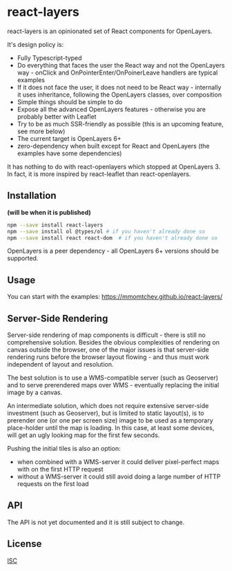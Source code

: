 # react-layers

react-layers is an opinionated set of React components for OpenLayers.

It's design policy is:
* Fully Typescript-typed
* Do everything that faces the user the React way and not the OpenLayers way - onClick and OnPointerEnter/OnPoinerLeave handlers are typical examples
* If it does not face the user, it does not need to be React way - internally it uses inheritance, following the OpenLayers classes, over composition
* Simple things should be simple to do
* Expose all the advanced OpenLayers features - otherwise you are probably better with Leaflet
* Try to be as much SSR-friendly as possible (this is an upcoming feature, see more below)
* The current target is OpenLayers 6+
* zero-dependency when built except for React and OpenLayers (the examples have some dependencies)

It has nothing to do with react-openlayers which stopped at OpenLayers 3. In fact, it is more inspired by react-leaflet than react-openlayers.

## Installation

**(will be when it is published)**
```bash
npm --save install react-layers
npm --save install ol @types/ol # if you haven't already done so
npm --save install react react-dom  # if you haven't already done so
```

OpenLayers is a peer dependency - all OpenLayers 6+ versions should be supported.

## Usage

You can start with the examples:
<https://mmomtchev.github.io/react-layers/>

## Server-Side Rendering

Server-side rendering of map components is difficult - there is still no comprehensive solution. Besides the obvious complexities of rendering on canvas outside the browser, one of the major issues is that server-side rendering runs before the browser layout flowing - and thus must work independent of layout and resolution.

The best solution is to use a WMS-compatible server (such as Geoserver) and to serve prerendered maps over WMS - eventually replacing the initial image by a canvas.

An intermediate solution, which does not require extensive server-side investment (such as Geoserver), but is limited to static layout(s), is to prerender one (or one per screen size) image to be used as a temporary place-holder until the map is loading. In this case, at least some devices, will get an ugly looking map for the first few seconds.

Pushing the initial tiles is also an option:
* when combined with a WMS-server it could deliver pixel-perfect maps with on the first HTTP request
* without a WMS-server it could still avoid doing a large number of HTTP requests on the first load

## API

The API is not yet documented and it is still subject to change.

## License
[ISC](https://choosealicense.com/licenses/isc/)